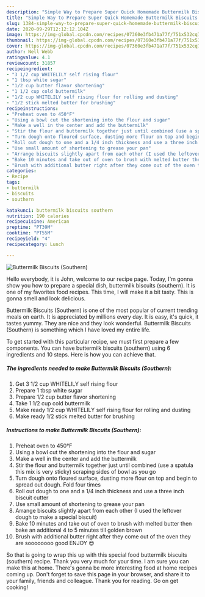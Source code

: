 ```yaml
---
description: "Simple Way to Prepare Super Quick Homemade Buttermilk Biscuits (Southern)"
title: "Simple Way to Prepare Super Quick Homemade Buttermilk Biscuits (Southern)"
slug: 1384-simple-way-to-prepare-super-quick-homemade-buttermilk-biscuits-southern
date: 2020-09-29T12:12:12.104Z
image: https://img-global.cpcdn.com/recipes/07360e3fb471a77f/751x532cq70/buttermilk-biscuits-southern-recipe-main-photo.jpg
thumbnail: https://img-global.cpcdn.com/recipes/07360e3fb471a77f/751x532cq70/buttermilk-biscuits-southern-recipe-main-photo.jpg
cover: https://img-global.cpcdn.com/recipes/07360e3fb471a77f/751x532cq70/buttermilk-biscuits-southern-recipe-main-photo.jpg
author: Nell Webb
ratingvalue: 4.1
reviewcount: 31857
recipeingredient:
- "3 1/2 cup WHITELILY self rising flour"
- "1 tbsp white sugar"
- "1/2 cup butter flavor shortening"
- "1 1/2 cup cold buttermilk"
- "1/2 cup WHITELILY self rising flour for rolling and dusting"
- "1/2 stick melted butter for brushing"
recipeinstructions:
- "Preheat oven to 450°F"
- "Using a bowl cut the shortening into the flour and sugar"
- "Make a well in the center and add the buttermilk"
- "Stir the flour and buttermilk together just until combined (use a spatula this mix is very sticky) scraping sides of bowl as you go"
- "Turn dough onto floured surface, dusting more flour on top and begin to spread out dough. Fold four times"
- "Roll out dough to one and a 1/4 inch thickness and use a three inch biscuit cutter"
- "Use small amount of shortening to grease your pan"
- "Arrange biscuits slightly apart from each other (I used the leftover dough to make a special biscuit)"
- "Bake 10 minutes and take out of oven to brush with melted butter then bake an additional 4 to 5 minutes till golden brown"
- "Brush with additional butter right after they come out of the oven they are soooooooo good ENJOY 😍"
categories:
- Recipe
tags:
- buttermilk
- biscuits
- southern

katakunci: buttermilk biscuits southern 
nutrition: 190 calories
recipecuisine: American
preptime: "PT39M"
cooktime: "PT55M"
recipeyield: "4"
recipecategory: Lunch

---
```



![Buttermilk Biscuits (Southern)](https://img-global.cpcdn.com/recipes/07360e3fb471a77f/751x532cq70/buttermilk-biscuits-southern-recipe-main-photo.jpg)

Hello everybody, it is John, welcome to our recipe page. Today, I'm gonna show you how to prepare a special dish, buttermilk biscuits (southern). It is one of my favorites food recipes. This time, I will make it a bit tasty. This is gonna smell and look delicious.



Buttermilk Biscuits (Southern) is one of the most popular of current trending meals on earth. It is appreciated by millions every day. It is easy, it's quick, it tastes yummy. They are nice and they look wonderful. Buttermilk Biscuits (Southern) is something which I have loved my entire life.


To get started with this particular recipe, we must first prepare a few components. You can have buttermilk biscuits (southern) using 6 ingredients and 10 steps. Here is how you can achieve that.

<!--inarticleads1-->

##### The ingredients needed to make Buttermilk Biscuits (Southern):

1. Get 3 1/2 cup WHITELILY self rising flour
1. Prepare 1 tbsp white sugar
1. Prepare 1/2 cup butter flavor shortening
1. Take 1 1/2 cup cold buttermilk
1. Make ready 1/2 cup WHITELILY self rising flour for rolling and dusting
1. Make ready 1/2 stick melted butter for brushing




<!--inarticleads2-->

##### Instructions to make Buttermilk Biscuits (Southern):

1. Preheat oven to 450°F
1. Using a bowl cut the shortening into the flour and sugar
1. Make a well in the center and add the buttermilk
1. Stir the flour and buttermilk together just until combined (use a spatula this mix is very sticky) scraping sides of bowl as you go
1. Turn dough onto floured surface, dusting more flour on top and begin to spread out dough. Fold four times
1. Roll out dough to one and a 1/4 inch thickness and use a three inch biscuit cutter
1. Use small amount of shortening to grease your pan
1. Arrange biscuits slightly apart from each other (I used the leftover dough to make a special biscuit)
1. Bake 10 minutes and take out of oven to brush with melted butter then bake an additional 4 to 5 minutes till golden brown
1. Brush with additional butter right after they come out of the oven they are soooooooo good ENJOY 😍




So that is going to wrap this up with this special food buttermilk biscuits (southern) recipe. Thank you very much for your time. I am sure you can make this at home. There's gonna be more interesting food at home recipes coming up. Don't forget to save this page in your browser, and share it to your family, friends and colleague. Thank you for reading. Go on get cooking!
